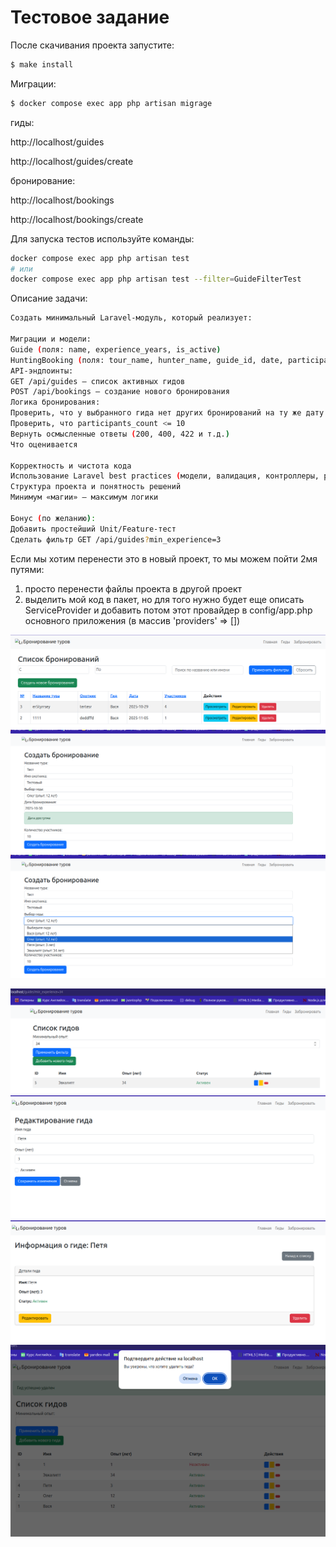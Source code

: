 # Тестовое задание

После скачивания проекта запустите: 

```bash
$ make install
```

Миграции:
```bash
$ docker compose exec app php artisan migrage
```

гиды:

http://localhost/guides

http://localhost/guides/create

бронирование:

http://localhost/bookings

http://localhost/bookings/create


Для запуска тестов используйте команды:

```bash
docker compose exec app php artisan test
# или
docker compose exec app php artisan test --filter=GuideFilterTest
```

Описание задачи: 
```bash
Создать минимальный Laravel-модуль, который реализует:

Миграции и модели:
Guide (поля: name, experience_years, is_active)
HuntingBooking (поля: tour_name, hunter_name, guide_id, date, participants_count)
API-эндпоинты:
GET /api/guides — список активных гидов
POST /api/bookings — создание нового бронирования
Логика бронирования:
Проверить, что у выбранного гида нет других бронирований на ту же дату
Проверить, что participants_count <= 10
Вернуть осмысленные ответы (200, 400, 422 и т.д.)
Что оценивается

Корректность и чистота кода
Использование Laravel best practices (модели, валидация, контроллеры, ресурсы)
Структура проекта и понятность решений
Минимум «магии» — максимум логики

Бонус (по желанию):
Добавить простейший Unit/Feature-тест
Сделать фильтр GET /api/guides?min_experience=3
```
Если мы хотим перенести это в новый проект, то мы можем пойти 2мя путями:
1) просто перенести файлы проекта в другой проект 
2) выделить мой код в пакет, но для того нужно будет еще описать ServiceProvider и добавить потом этот провайдер в config/app.php основного приложения (в массив 'providers' => [])


![Страница бронирования](https://github.com/decilya/new-test-laravel-docker/blob/main/src/resources/imgs/bookings/bookings.png)
![Страница создания бронирования](https://github.com/decilya/new-test-laravel-docker/blob/main/src/resources/imgs/bookings/create_1.png)
![Страница создания бронирования №2](https://github.com/decilya/new-test-laravel-docker/blob/main/src/resources/imgs/bookings/create_2.png)

![Страница списка гидов](https://github.com/decilya/new-test-laravel-docker/blob/main/src/resources/imgs/guides/gids.png)
![Страница редактирование гида](https://github.com/decilya/new-test-laravel-docker/blob/main/src/resources/imgs/guides/update_gid.png)
![Страница просмотра гида](https://github.com/decilya/new-test-laravel-docker/blob/main/src/resources/imgs/guides/gid_view.png)
![Страница удаления гида](https://github.com/decilya/new-test-laravel-docker/blob/main/src/resources/imgs/guides/del.png)



